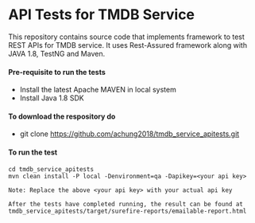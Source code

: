 # API Tests for TMDB Service

This repository contains source code that implements framework to test REST APIs for TMDB service. It uses Rest-Assured framework along with JAVA 1.8, TestNG and Maven.

#### Pre-requisite to run the tests
  * Install the latest Apache MAVEN in local system
  * Install Java 1.8 SDK

#### To download the respository do
  * git clone https://github.com/achung2018/tmdb_service_apitests.git 
  
#### To run the test
```shell
cd tmdb_service_apitests
mvn clean install -P local -Denvironment=qa -Dapikey=<your api key>

Note: Replace the above <your api key> with your actual api key

After the tests have completed running, the result can be found at 
tmdb_service_apitests/target/surefire-reports/emailable-report.html
